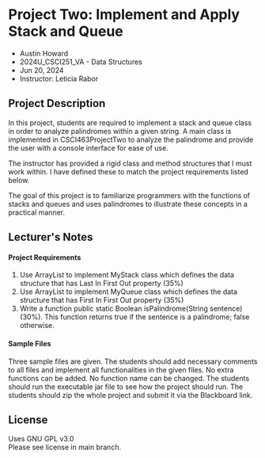 # Project Two: Implement and Apply Stack and Queue
* Austin Howard
* 2024U_CSCI251_VA - Data Structures
* Jun 20, 2024
* Instructor: Leticia Rabor

## Project Description
In this	project, students are required to implement a stack and queue class in order to analyze palindromes within a 
given string. A main class is implemented in CSCI463ProjectTwo to analyze the palindrome and provide the user with 
a console interface for ease of use.

The instructor has provided a rigid class and method structures that I must work within. I have defined these to match
the project requirements listed below.

The goal of this project is to familiarize programmers with the functions of stacks and queues and uses palindromes to
illustrate these concepts in a practical manner.

## Lecturer's Notes
#### Project Requirements
1. Use ArrayList to implement MyStack class which defines the data structure that has Last In First Out property (35%)
2. Use ArrayList to implement MyQueue class which defines the data structure that has First In First Out property (35%)
3. Write a function public static Boolean isPalindrome(String sentence) (30%). 
This function returns true if the sentence is a palindrome; false otherwise.

#### Sample Files
Three sample files are given. The students should add necessary comments to all files and implement all functionalities in the given files. No extra functions can be added. No function name can be changed. The students should run the executable jar file to see how the project should run. The students should zip the whole project and submit it via the Blackboard link.

## License
Uses GNU GPL v3.0  
Please see license in main branch.